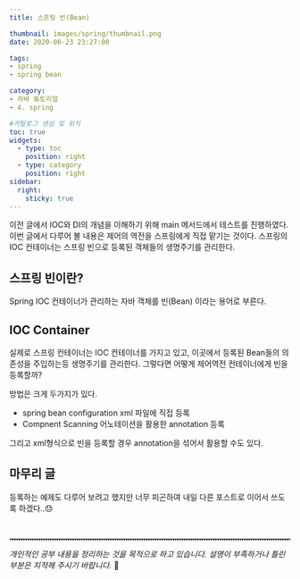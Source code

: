 ```yaml
---
title: 스프링 빈(Bean)

thumbnail: images/spring/thumbnail.png
date: 2020-06-23 23:27:00

tags: 
- spring
- spring bean

category:
- 자바 튜토리얼
- 4. spring

#카탈로그 생성 및 위치
toc: true
widgets:
  - type: toc
    position: right
  - type: category
    position: right
sidebar:
  right:
    sticky: true
---
```


이전 글에서 IOC와 DI의 개념을 이해하기 위해 main 메서드에서 테스트를 진행하였다. 이번 글에서 다루어 볼 내용은 제어의 역전을 스프링에게 직접 맡기는 것이다. 스프링의 IOC 컨테이너는 스프링 빈으로 등록된 객체들의 생명주기를 관리한다. 
<!-- more -->

## 스프링 빈이란?
Spring IOC 컨테이너가 관리하는 자바 객체를 빈(Bean) 이라는 용어로 부른다.

## IOC Container
실제로 스프링 컨테이너는 IOC 컨테이너를 가지고 있고, 이곳에서 등록된 Bean들의 의존성을 주입하는등 생명주기를 관리한다. 그렇다면 어떻게 제어역전 컨테이너에게 빈을 등록할까? 

방법은 크게 두가지가 있다.
- spring bean configuration xml 파일에 직접 등록
- Compnent Scanning 어노테이션을 활용한 annotation 등록

그리고 xml형식으로 빈을 등록할 경우 annotation을 섞어서 활용할 수도 있다.

## 마무리 글
등록하는 예제도 다루어 보려고 했지만 너무 피곤하여 내일 다른 포스트로 이어서 쓰도록 하겠다..😓

<br>
<hr style="border:0px; border-bottom:2px dotted #D8D8D8">

*개인적인 공부 내용을 정리하는 것을 목적으로 하고 있습니다.*
*설명이 부족하거나 틀린 부분은 지적해 주시기 바랍니다.* 🐥